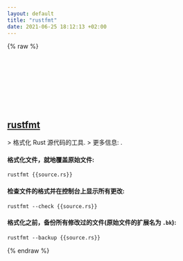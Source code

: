 ```yaml
---
layout: default
title: "rustfmt"
date: 2021-06-25 18:12:13 +02:00
---
```

{% raw %}
<h2 id="rustfmt">
  <a href="/zh/common/rustfmt.html">rustfmt</a> <a href="#rustfmt"><svg class="icon">
    <use href="/assets/images/unicode_sprite.svg#link" />
  </svg></a>
</h2>
> 格式化 Rust 源代码的工具.
> 更多信息: <https://github.com/rust-lang/rustfmt>.

#### 格式化文件，就地覆盖原始文件:
```shell
rustfmt {{source.rs}}
```
#### 检查文件的格式并在控制台上显示所有更改:
```shell
rustfmt --check {{source.rs}}
```
#### 格式化之前，备份所有修改过的文件(原始文件的扩展名为 `.bk`):
```shell
rustfmt --backup {{source.rs}}
```
{% endraw %}